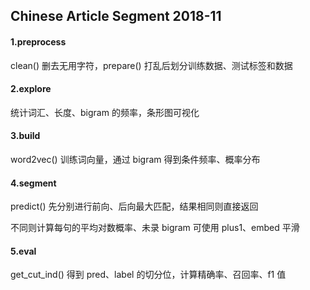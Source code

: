 ## Chinese Article Segment 2018-11

#### 1.preprocess

clean() 删去无用字符，prepare() 打乱后划分训练数据、测试标签和数据

#### 2.explore

统计词汇、长度、bigram 的频率，条形图可视化

#### 3.build

word2vec() 训练词向量，通过 bigram 得到条件频率、概率分布

#### 4.segment

predict() 先分别进行前向、后向最大匹配，结果相同则直接返回

不同则计算每句的平均对数概率、未录 bigram 可使用 plus1、embed 平滑

#### 5.eval

get_cut_ind() 得到 pred、label 的切分位，计算精确率、召回率、f1 值
